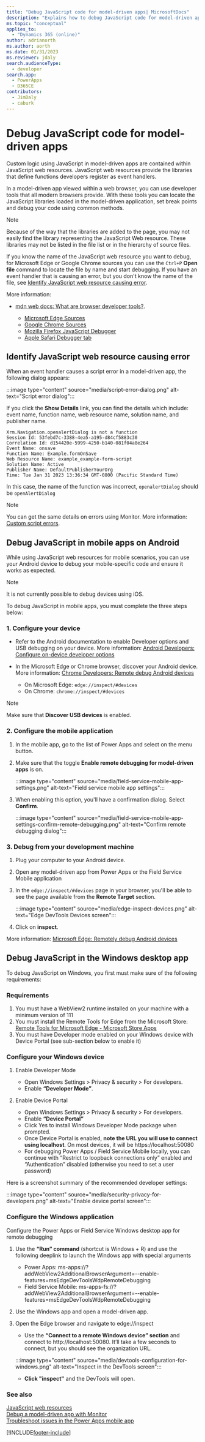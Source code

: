 ```yaml
---
title: "Debug JavaScript code for model-driven apps| MicrosoftDocs"
description: "Explains how to debug JavaScript code for model-driven apps"
ms.topic: "conceptual"
applies_to: 
  - "Dynamics 365 (online)"
author: adrianorth
ms.author: aorth
ms.date: 01/31/2023
ms.reviewer: jdaly
search.audienceType: 
  - developer
search.app: 
  - PowerApps
  - D365CE
contributors: 
  - JimDaly
  - caburk
---
```

# Debug JavaScript code for model-driven apps 

Custom logic using JavaScript in model-driven apps are contained within JavaScript web resources. JavaScript web resources provide the libraries that define functions developers register as event handlers.

In a model-driven app viewed within a web browser, you can use developer tools that all modern browsers provide. With these tools you can locate the JavaScript libraries loaded in the model-driven application, set break points and debug your code using common methods.

> [!NOTE]
> Because of the way that the libraries are added to the page, you may not easily find the library representing the JavaScript Web resource. These libraries may not be listed in the file list or in the hierarchy of source files.
> 
> If you know the name of the JavaScript web resource you want to debug, for Microsoft Edge or Google Chrome sources you can use the `Ctrl+P` **Open file** command to locate the file by name and start debugging. If you have an event handler that is causing an error, but you don't know the name of the file, see [Identify JavaScript web resource causing error](#identify-javascript-web-resource-causing-error).

More information:

- [mdn web docs: What are browser developer tools?](https://developer.mozilla.org/docs/Learn/Common_questions/What_are_browser_developer_tools).

   - [Microsoft Edge Sources](/microsoft-edge/devtools-guide-chromium/sources/)
   - [Google Chrome Sources](https://developer.chrome.com/docs/devtools/sources/)
   - [Mozilla Firefox JavaScript Debugger](https://firefox-source-docs.mozilla.org/devtools-user/debugger/index.html)
   - [Apple Safari Debugger tab](https://support.apple.com/guide/safari-developer/debugger-tab-devfce7d9aed/mac)

## Identify JavaScript web resource causing error

When an event handler causes a script error in a model-driven app, the following dialog appears:

:::image type="content" source="media/script-error-dialog.png" alt-text="Script error dialog":::

If you click the **Show Details** link, you can find the details which include: event name, function name, web resource name, solution name, and publisher name.

```
Xrm.Navigation.openalertDialog is not a function
Session Id: 53febd7c-3388-4ea5-a195-d84cf5883c30
Correlation Id: d154420e-5999-4250-b140-081f04a8e264
Event Name: onsave
Function Name: Example.formOnSave
Web Resource Name: example_example-form-script
Solution Name: Active
Publisher Name: DefaultPublisherYourOrg
Time: Tue Jan 31 2023 13:36:34 GMT-0800 (Pacific Standard Time)
```

In this case, the name of the function was incorrect, `openalertDialog` should be `openAlertDialog`

> [!NOTE]
> You can get the same details on errors using Monitor. More information: [Custom script errors](../../../maker/monitor-modelapps.md#custom-script-errors).

## Debug JavaScript in mobile apps on Android

While using JavaScript web resources for mobile scenarios, you can use your Android device to debug your mobile-specific code and ensure it works as expected.

> [!NOTE]
> It is not currently possible to debug devices using iOS.

To debug JavaScript in mobile apps, you must complete the three steps below:

### 1. Configure your device

- Refer to the Android documentation to enable Developer options and USB debugging on your device. More information: [Android Developers: Configure on-device developer options](https://developer.android.com/studio/debug/dev-options)
- In the Microsoft Edge or Chrome browser, discover your Android device. More information: [Chrome Developers: Remote debug Android devices](https://developer.chrome.com/docs/devtools/remote-debugging/)

   - On Microsoft Edge: `edge://inspect/#devices`
   - On Chrome: `chrome://inspect/#devices`

> [!NOTE]
> Make sure that **Discover USB devices** is enabled.

### 2. Configure the mobile application

1. In the mobile app, go to the list of Power Apps and select on the menu button.
1. Make sure that the toggle **Enable remote debugging for model-driven apps** is on.

   :::image type="content" source="media/field-service-mobile-app-settings.png" alt-text="Field service mobile app settings":::

1. When enabling this option, you'll have a confirmation dialog. Select **Confirm**.

   :::image type="content" source="media/field-service-mobile-app-settings-confirm-remote-debugging.png" alt-text="Confirm remote debugging dialog":::

### 3. Debug from your development machine

1. Plug your computer to your Android device.
1. Open any model-driven app from Power Apps or the Field Service Mobile application
1. In the `edge://inspect/#devices` page in your browser, you'll be able to see the page available from the **Remote Target** section.

   :::image type="content" source="media/edge-inspect-devices.png" alt-text="Edge DevTools Devices screen":::

1. Click on **inspect**.

More information: [Microsoft Edge: Remotely debug Android devices](/microsoft-edge/devtools-guide-chromium/remote-debugging/)

## Debug JavaScript in the Windows desktop app

To debug JavaScript on Windows, you first must make sure of the following requirements:

### Requirements
1.	You must have a WebView2 runtime installed on your machine with a minimum version of 111  
1.	You must install the Remote Tools for Edge from the Microsoft Store: [Remote Tools for Microsoft Edge - Microsoft Store Apps](https://apps.microsoft.com/store/detail/remote-tools-for-microsoft-edge/9P6CMFV44ZLT)  
1.	You must have Developer mode enabled on your Windows device with Device Portal (see sub-section below to enable it) 

### Configure your Windows device
1. Enable Developer Mode
   -	Open Windows Settings > Privacy & security > For developers.
   -	Enable **“Developer Mode”**.
2. Enable Device Portal

   -	Open Windows Settings > Privacy & security > For developers.
   -	Enable **“Device Portal”** 
   -	Click Yes to install Windows Developer Mode package when prompted. 
   -	Once Device Portal is enabled, **note the URL you will use to connect using localhost**. On most devices, it will be https://localhost:50080  
   -	For debugging Power Apps / Field Service Mobile locally, you can continue with “Restrict to loopback connections only” enabled and “Authentication” disabled (otherwise you need to set a user password) 

Here is a screenshot summary of the recommended developer settings:

   :::image type="content" source="media/security-privacy-for-developers.png" alt-text="Enable device portal screen":::

### Configure the Windows application 
Configure the Power Apps or Field Service Windows desktop app for remote debugging
1.	Use the **“Run” command** (shortcut is Windows + R) and use the following deeplink to launch the Windows app with special arguments
      - Power Apps: ms-apps://?addWebView2AdditionalBrowserArgument=--enable-features=msEdgeDevToolsWdpRemoteDebugging
      - Field Service Mobile: ms-apps-fs://?addWebView2AdditionalBrowserArgument=--enable-features=msEdgeDevToolsWdpRemoteDebugging
2.	Use the Windows app and open a model-driven app. 
3.	Open the Edge browser and navigate to edge://inspect 
      - Use the **“Connect to a remote Windows device” section** and connect to http://localhost:50080. It’ll take a few seconds to connect, but you should see the organization URL.
      
      :::image type="content" source="media/devtools-configuration-for-windows.png" alt-text="Inspect in the DevTools screen":::
      
      - **Click "inspect"** and the DevTools will open.


### See also

[JavaScript web resources](../script-jscript-web-resources.md)<br />
[Debug a model-driven app with Monitor](../../../maker/monitor-modelapps.md)<br />
[Troubleshoot issues in the Power Apps mobile app](../../../mobile/powerapps-mobile-troubleshoot.md)

[!INCLUDE[footer-include](../../../includes/footer-banner.md)]